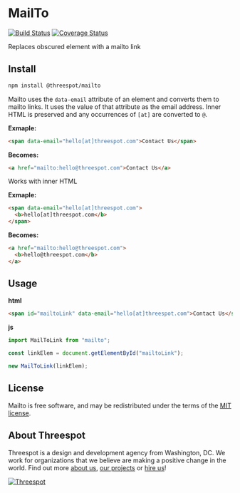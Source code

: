 # MailTo

[![Build Status](https://travis-ci.org/Threespot/mailto.svg?branch=master)](https://travis-ci.org/Threespot/mailto) [![Coverage Status](https://coveralls.io/repos/github/Threespot/mailto/badge.svg?branch=master)](https://coveralls.io/github/Threespot/mailto?branch=master)

Replaces obscured element with a mailto link

## Install

```bash
npm install @threespot/mailto
```

Mailto uses the `data-email` attribute of an element and converts them to mailto links. It uses the value of that attribute as the email address. Inner HTML is preserved and any occurrences of `[at]` are converted to `@`.

**Exmaple:**

```html
<span data-email="hello[at]threespot.com">Contact Us</span>
```

**Becomes:**

```html
<a href="mailto:hello@threespot.com">Contact Us</a>
```

Works with inner HTML

**Exmaple:**

```html
<span data-email="hello[at]threespot.com">
  <b>hello[at]threespot.com</b>
</span>
```

**Becomes:**

```html
<a href="mailto:hello@threespot.com">
  <b>hello@threespot.com</b>
</a>
```

## Usage

**html**

```html
<span id="mailtoLink" data-email="hello[at]threespot.com">Contact Us</span>
```

**js**

```js
import MailToLink from "mailto";

const linkElem = document.getElementById("mailtoLink");

new MailToLink(linkElem);
```

## License

Mailto is free software, and may be redistributed under the terms of the [MIT license](https://github.com/Threespot/frontline-sass/blob/master/LICENSE.md).

## About Threespot

Threespot is a design and development agency from Washington, DC. We work for organizations that we believe are making a positive change in the world. Find out more [about us](https://www.threespot.com), [our projects](https://www.threespot.com/work) or [hire us](https://www.threespot.com/agency/hire-us)!

[![Threespot](https://avatars3.githubusercontent.com/u/370822?v=3&s=100)](https://www.threespot.com)
